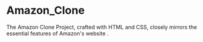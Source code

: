 # Amazon_Clone
The Amazon Clone Project, crafted with HTML and CSS, closely mirrors the essential features of Amazon's website .

